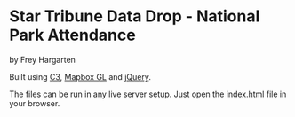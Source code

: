 Star Tribune Data Drop - National Park Attendance
================

by Frey Hargarten

Built using [C3](https://github.com/masayuki0812/c3), [Mapbox GL](https://www.mapbox.com/mapbox-gl-js/) and [jQuery](https://github.com/jquery/jquery).

The files can be run in any live server setup. Just open the index.html file in your browser.

